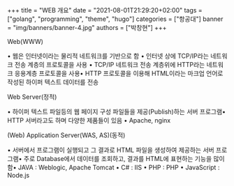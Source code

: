 +++
title = "WEB 개요"
date = "2021-08-01T21:29:20+02:00"
tags = ["golang", "programming", "theme", "hugo"]
categories = ["항공대"]
banner = "img/banners/banner-4.jpg"
authors = ["박창현"]
+++



Web(WWW)

• 웹은 인터넷이라는 물리적 네트워크를 기반으로 함
• 인터넷 상에 TCP/IP라는 네트워크 전송 계층의 프로토콜을 사용
• TCP/IP 네트워크 전송 계층위에 HTTP라는 네트워크 응용계층 프로토콜을 사용• HTTP 프로토콜을 이용해 HTML이라는 마크업 언어로 작성된 하이퍼 텍스트 데이터를 전송


Web Server(정적)

• 하이퍼 텍스트 파일등의 웹 페이지 구성 파일들을 제공(Publish)하는 서버 프로그램• HTTP 서버라고도 하며 다양한 제품들이 있음
• Apache, nginx


(Web) Application Server(WAS, AS)(동적)

• 서버에서 프로그램이 실행되고 그 결과로 HTML 파일을 생성하여 제공하는 서버 프로그램• 주로 Database에서 데이터를 조회하고, 결과를 HTML에 표현하는 기능을 많이 함• JAVA : Weblogic, Apache Tomcat
• C# : IIS
• PHP : PHP
• JavaScript : Node.js